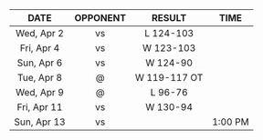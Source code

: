 |    DATE     |          OPPONENT           |    RESULT    |  TIME   |
|:-----------:|:---------------------------:|:------------:|:-------:|
| Wed, Apr 2  |       vs [](/r/heat)        |  L 124-103   |         |
| Fri, Apr 4  |       vs [](/r/suns)        |  W 123-103   |         |
| Sun, Apr 6  | vs [](/r/washingtonwizards) |   W 124-90   |         |
| Tue, Apr 8  |      @ [](/r/nyknicks)      | W 119-117 OT |         |
| Wed, Apr 9  |    @ [](/r/orlandomagic)    |   L 96-76    |         |
| Fri, Apr 11 | vs [](/r/charlottehornets)  |   W 130-94   |         |
| Sun, Apr 13 | vs [](/r/charlottehornets)  |              | 1:00 PM |